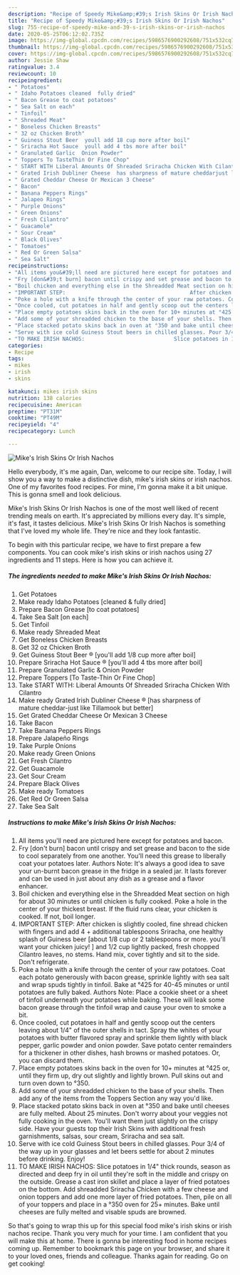 ```yaml
---
description: "Recipe of Speedy Mike&amp;#39;s Irish Skins Or Irish Nachos"
title: "Recipe of Speedy Mike&amp;#39;s Irish Skins Or Irish Nachos"
slug: 755-recipe-of-speedy-mike-and-39-s-irish-skins-or-irish-nachos
date: 2020-05-25T06:12:02.735Z
image: https://img-global.cpcdn.com/recipes/5986576900292608/751x532cq70/mikes-irish-skins-or-irish-nachos-recipe-main-photo.jpg
thumbnail: https://img-global.cpcdn.com/recipes/5986576900292608/751x532cq70/mikes-irish-skins-or-irish-nachos-recipe-main-photo.jpg
cover: https://img-global.cpcdn.com/recipes/5986576900292608/751x532cq70/mikes-irish-skins-or-irish-nachos-recipe-main-photo.jpg
author: Jessie Shaw
ratingvalue: 3.4
reviewcount: 10
recipeingredient:
- " Potatoes"
- " Idaho Potatoes cleaned  fully dried"
- " Bacon Grease to coat potatoes"
- " Sea Salt on each"
- " Tinfoil"
- " Shreaded Meat"
- " Boneless Chicken Breasts"
- " 32 oz Chicken Broth"
- " Guiness Stout Beer  youll add 18 cup more after boil"
- " Sriracha Hot Sauce  youll add 4 tbs more after boil"
- " Granulated Garlic  Onion Powder"
- " Toppers To TasteThin Or Fine Chop"
- " START WITH Liberal Amounts Of Shreaded Sriracha Chicken With Cilantro"
- " Grated Irish Dubliner Cheese  has sharpness of mature cheddarjust like Tillamook but better"
- " Grated Cheddar Cheese Or Mexican 3 Cheese"
- " Bacon"
- " Banana Peppers Rings"
- " Jalapeo Rings"
- " Purple Onions"
- " Green Onions"
- " Fresh Cilantro"
- " Guacamole"
- " Sour Cream"
- " Black Olives"
- " Tomatoes"
- " Red Or Green Salsa"
- " Sea Salt"
recipeinstructions:
- "All items you&#39;ll need are pictured here except for potatoes and bacon."
- "Fry [don&#39;t burn] bacon until crispy and set grease and bacon to the side to cool separately from one another. You&#39;ll need this grease to liberally coat your potatoes later.                                                Authors Note: It&#39;s always a good idea to save your un-burnt bacon grease in the fridge in a sealed jar. It lasts forever and can be used in just about any dish as a grease and a flavor enhancer."
- "Boil chicken and everything else in the Shreadded Meat section on high for about 30 minutes or until chicken is fully cooked. Poke a hole in the center of your thickest breast. If the fluid runs clear, your chicken is cooked. If not, boil longer."
- "IMPORTANT STEP:                                       After chicken is slightly cooled, fine shread chicken with fingers and add 4 + additional tablespoons Sriracha, one healthy splash of Guiness beer [about 1/8 cup or 2 tablespoons or more. you&#39;ll want your chicken juicy! ] and 1/2 cup lightly packed, fresh chopped Cilantro leaves, no stems. Hand mix, cover tightly and sit to the side. Don&#39;t refrigerate."
- "Poke a hole with a knife through the center of your raw potatoes. Coat each potato generously with bacon grease, sprinkle lightly with sea salt and wrap spuds tightly in tinfoil. Bake at °425 for 40-45 minutes or until potatoes are fully baked.                                           Authors Note: Place a cookie sheet or a sheet of tinfoil underneath your potatoes while baking. These will leak some bacon grease through the tinfoil wrap and cause your oven to smoke a bit."
- "Once cooled, cut potatoes in half and gently scoop out the centers leaving about 1/4&#34; of the outer shells in tact. Spray the whites of your potatoes with butter flavored spray and sprinkle them lightly with black pepper, garlic powder and onion powder.                                          Save potato center remainders for a thickener in other dishes, hash browns or mashed potatoes. Or, you can discard them."
- "Place empty potatoes skins back in the oven for 10+ minutes at °425 or, until they firm up, dry out slightly and lightly brown. Pull skins out and turn oven down to °350."
- "Add some of your shreadded chicken to the base of your shells. Then add any of the items from the Toppers Section any way you&#39;d like."
- "Place stacked potato skins back in oven at °350 and bake until cheeses are fully melted. About 25 minutes.                                Don&#39;t worry about your veggies not fully cooking in the oven. You&#39;ll want them just slightly on the crispy side.                            Have your guests top their Irish Skins with additional fresh garnishments, salsas, sour cream, Sriracha and sea salt."
- "Serve with ice cold Guiness Stout beers in chilled glasses. Pour 3/4 of the way up in your glasses and let beers settle for about 2 minutes before drinking. Enjoy!"
- "TO MAKE IRISH NACHOS:                            Slice potatoes in 1/4&#34; thick rounds, season as directed and deep fry in oil until they&#39;re soft in the middle and crispy on the outside. Grease a cast iron skillet and place a layer of fried potatoes on the bottom. Add shreadded Sriracha Chicken with a few cheese and onion toppers and add one more layer of fried potatoes. Then, pile on all of your toppers and place in a °350 oven for 25+ minutes. Bake until cheeses are fully melted and visable spuds are browned."
categories:
- Recipe
tags:
- mikes
- irish
- skins

katakunci: mikes irish skins 
nutrition: 138 calories
recipecuisine: American
preptime: "PT31M"
cooktime: "PT49M"
recipeyield: "4"
recipecategory: Lunch

---
```



![Mike&#39;s Irish Skins Or Irish Nachos](https://img-global.cpcdn.com/recipes/5986576900292608/751x532cq70/mikes-irish-skins-or-irish-nachos-recipe-main-photo.jpg)

Hello everybody, it's me again, Dan, welcome to our recipe site. Today, I will show you a way to make a distinctive dish, mike&#39;s irish skins or irish nachos. One of my favorites food recipes. For mine, I'm gonna make it a bit unique. This is gonna smell and look delicious.

Mike&#39;s Irish Skins Or Irish Nachos is one of the most well liked of recent trending meals on earth. It's appreciated by millions every day. It's simple, it's fast, it tastes delicious. Mike&#39;s Irish Skins Or Irish Nachos is something that I've loved my whole life. They're nice and they look fantastic.




To begin with this particular recipe, we have to first prepare a few components. You can cook mike&#39;s irish skins or irish nachos using 27 ingredients and 11 steps. Here is how you can achieve it.

<!--inarticleads1-->

##### The ingredients needed to make Mike&#39;s Irish Skins Or Irish Nachos:

1. Get  Potatoes
1. Make ready  Idaho Potatoes [cleaned &amp; fully dried]
1. Prepare  Bacon Grease [to coat potatoes]
1. Take  Sea Salt [on each]
1. Get  Tinfoil
1. Make ready  Shreaded Meat
1. Get  Boneless Chicken Breasts
1. Get  32 oz Chicken Broth
1. Get  Guiness Stout Beer ® [you&#39;ll add 1/8 cup more after boil]
1. Prepare  Sriracha Hot Sauce ® [you&#39;ll add 4 tbs more after boil]
1. Prepare  Granulated Garlic &amp; Onion Powder
1. Prepare  Toppers [To Taste-Thin Or Fine Chop]
1. Take  START WITH: Liberal Amounts Of Shreaded Sriracha Chicken With Cilantro
1. Make ready  Grated Irish Dubliner Cheese ® [has sharpness of mature cheddar-just like Tillamook but better]
1. Get  Grated Cheddar Cheese Or Mexican 3 Cheese
1. Take  Bacon
1. Take  Banana Peppers Rings
1. Prepare  Jalapeño Rings
1. Take  Purple Onions
1. Make ready  Green Onions
1. Get  Fresh Cilantro
1. Get  Guacamole
1. Get  Sour Cream
1. Prepare  Black Olives
1. Make ready  Tomatoes
1. Get  Red Or Green Salsa
1. Take  Sea Salt




<!--inarticleads2-->

##### Instructions to make Mike&#39;s Irish Skins Or Irish Nachos:

1. All items you&#39;ll need are pictured here except for potatoes and bacon.
1. Fry [don&#39;t burn] bacon until crispy and set grease and bacon to the side to cool separately from one another. You&#39;ll need this grease to liberally coat your potatoes later.                                                Authors Note: It&#39;s always a good idea to save your un-burnt bacon grease in the fridge in a sealed jar. It lasts forever and can be used in just about any dish as a grease and a flavor enhancer.
1. Boil chicken and everything else in the Shreadded Meat section on high for about 30 minutes or until chicken is fully cooked. Poke a hole in the center of your thickest breast. If the fluid runs clear, your chicken is cooked. If not, boil longer.
1. IMPORTANT STEP:                                       After chicken is slightly cooled, fine shread chicken with fingers and add 4 + additional tablespoons Sriracha, one healthy splash of Guiness beer [about 1/8 cup or 2 tablespoons or more. you&#39;ll want your chicken juicy! ] and 1/2 cup lightly packed, fresh chopped Cilantro leaves, no stems. Hand mix, cover tightly and sit to the side. Don&#39;t refrigerate.
1. Poke a hole with a knife through the center of your raw potatoes. Coat each potato generously with bacon grease, sprinkle lightly with sea salt and wrap spuds tightly in tinfoil. Bake at °425 for 40-45 minutes or until potatoes are fully baked.                                           Authors Note: Place a cookie sheet or a sheet of tinfoil underneath your potatoes while baking. These will leak some bacon grease through the tinfoil wrap and cause your oven to smoke a bit.
1. Once cooled, cut potatoes in half and gently scoop out the centers leaving about 1/4&#34; of the outer shells in tact. Spray the whites of your potatoes with butter flavored spray and sprinkle them lightly with black pepper, garlic powder and onion powder.                                          Save potato center remainders for a thickener in other dishes, hash browns or mashed potatoes. Or, you can discard them.
1. Place empty potatoes skins back in the oven for 10+ minutes at °425 or, until they firm up, dry out slightly and lightly brown. Pull skins out and turn oven down to °350.
1. Add some of your shreadded chicken to the base of your shells. Then add any of the items from the Toppers Section any way you&#39;d like.
1. Place stacked potato skins back in oven at °350 and bake until cheeses are fully melted. About 25 minutes.                                Don&#39;t worry about your veggies not fully cooking in the oven. You&#39;ll want them just slightly on the crispy side.                            Have your guests top their Irish Skins with additional fresh garnishments, salsas, sour cream, Sriracha and sea salt.
1. Serve with ice cold Guiness Stout beers in chilled glasses. Pour 3/4 of the way up in your glasses and let beers settle for about 2 minutes before drinking. Enjoy!
1. TO MAKE IRISH NACHOS:                            Slice potatoes in 1/4&#34; thick rounds, season as directed and deep fry in oil until they&#39;re soft in the middle and crispy on the outside. Grease a cast iron skillet and place a layer of fried potatoes on the bottom. Add shreadded Sriracha Chicken with a few cheese and onion toppers and add one more layer of fried potatoes. Then, pile on all of your toppers and place in a °350 oven for 25+ minutes. Bake until cheeses are fully melted and visable spuds are browned.




So that's going to wrap this up for this special food mike&#39;s irish skins or irish nachos recipe. Thank you very much for your time. I am confident that you will make this at home. There is gonna be interesting food in home recipes coming up. Remember to bookmark this page on your browser, and share it to your loved ones, friends and colleague. Thanks again for reading. Go on get cooking!
